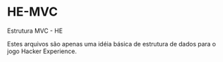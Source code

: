 HE-MVC
======

Estrutura MVC - HE


Estes arquivos são apenas uma idéia básica de estrutura de dados para o jogo Hacker Experience.
